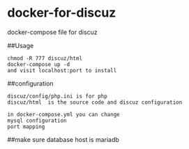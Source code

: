 # docker-for-discuz
docker-compose file for discuz

##Usage
```
chmod -R 777 discuz/html
docker-compose up -d
and visit localhost:port to install
```

##configuration
```
discuz/config/php.ini is for php
discuz/html  is the source code and discuz configuration
```
```
in docker-compose.yml you can change
mysql configuration
port mapping
```

##make sure database host is mariadb

